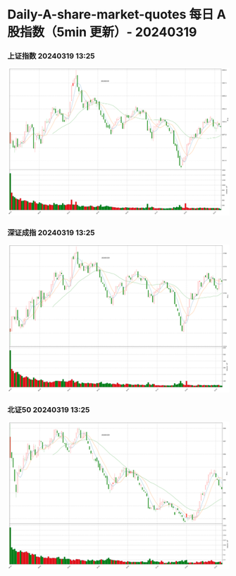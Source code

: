 
# Daily-A-share-market-quotes 每日 A 股指数（5min 更新）- 20240319

### 上证指数 20240319 13:25
![](./fig/2024/3/20240319-sh000001.png)

### 深证成指 20240319 13:25
![](./fig/2024/3/20240319-sz399001.png)

### 北证50 20240319 13:25
![](./fig/2024/3/20240319-bj899050.png)
